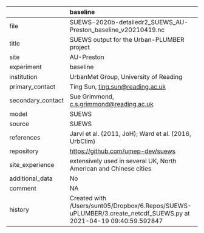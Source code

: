 |                   | baseline                                                                                                         |
|:------------------|:-----------------------------------------------------------------------------------------------------------------|
| file              | SUEWS-2020b-detailedr2_SUEWS_AU-Preston_baseline_v20210419.nc                                                    |
| title             | SUEWS output for the Urban-PLUMBER project                                                                       |
| site              | AU-Preston                                                                                                       |
| experiment        | baseline                                                                                                         |
| institution       | UrbanMet Group, University of Reading                                                                            |
| primary_contact   | Ting Sun, ting.sun@reading.ac.uk                                                                                 |
| secondary_contact | Sue Grimmond, c.s.grimmond@reading.ac.uk                                                                         |
| model             | SUEWS                                                                                                            |
| source            | SUEWS                                                                                                            |
| references        | Jarvi et al. (2011, JoH); Ward et al. (2016, UrbClim)                                                            |
| repository        | https://github.com/umep-dev/suews                                                                                |
| site_experience   | extensively used in several UK, North American and Chinese cities                                                |
| additional_data   | No                                                                                                               |
| comment           | NA                                                                                                               |
| history           | Created with /Users/sunt05/Dropbox/6.Repos/SUEWS-uPLUMBER/3.create_netcdf_SUEWS.py at 2021-04-19 09:40:59.592847 |
